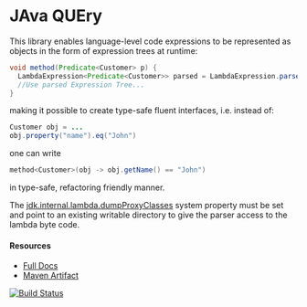 # JAva QUEry

This library enables language-level code expressions to be represented as objects in the form of expression trees at runtime:

```java
void method(Predicate<Customer> p) {
  LambdaExpression<Predicate<Customer>> parsed = LambdaExpression.parse(p);
  //Use parsed Expression Tree...
}
```

making it possible to create type-safe fluent interfaces, i.e. instead of:

```java
Customer obj = ...
obj.property("name").eq("John")
```

one can write

```java
method<Customer>(obj -> obj.getName() == "John")
```

in type-safe, refactoring friendly manner.

The [jdk.internal.lambda.dumpProxyClasses](https://bugs.openjdk.java.net/browse/JDK-8023524) system property must be set and point to an existing writable directory to give the parser access to the lambda byte code.

#### Resources

- [Full Docs](http://trigersoft.github.io/jaque)
- [Maven Artifact](http://search.maven.org/#artifactdetails%7Ccom.trigersoft%7Cjaque%7C2.0.3%7Cjar)

[![Build Status](https://travis-ci.org/TrigerSoft/jaque.svg?branch=master)](https://travis-ci.org/TrigerSoft/jaque)

